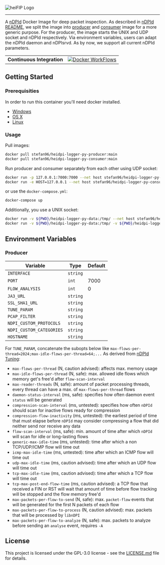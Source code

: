 ![heiFIP Logo](https://raw.githubusercontent.com/stefanDeveloper/heiDPI/main/assets/heidpi_logo.png?raw=true)


--------------------------------------------------------------------------------

A [nDPId](https://github.com/utoni/nDPId/) Docker Image for deep packet inspection. As described in [nDPId README](https://github.com/utoni/nDPId/blob/main/README.md), we split the image into [producer](https://hub.docker.com/r/stefan96/heidpi-producer) and [consumer](https://hub.docker.com/r/stefan96/heidpi-consumer) image for a more generic purpose. For the producer, the image starts the UNIX and UDP socket and nDPId respectively. Via environment variables, users can adapt the nDPId daemon and nDPIsrvd. As by now, we support all current nDPId parameters.

<table>
<tr>
  <td><b>Continuous Integration</b></td>
  <td>
    <a href="https://github.com/stefanDeveloper/heidpi/actions/workflows/docker-publish-producer.yml">
    <img src="https://img.shields.io/github/actions/workflow/status/stefanDeveloper/heidpi/docker-publish-producer.yml?branch=main&logo=docker&style=for-the-badge&label=docker" alt="Docker WorkFlows" />
    </a>
  </td>
</tr>
</table>

## Getting Started

### Prerequisities


In order to run this container you'll need docker installed.

* [Windows](https://docs.docker.com/windows/started)
* [OS X](https://docs.docker.com/mac/started/)
* [Linux](https://docs.docker.com/linux/started/)

### Usage

Pull images:

```sh
docker pull stefan96/heidpi-logger-py-producer:main
docker pull stefan96/heidpi-logger-py-consumer:main
```

Run producer and consumer separately from each other using UDP socket:

```sh
docker run -p 127.0.0.1:7000:7000 --net host stefan96/heidpi-logger-py-producer:main
docker run -e HOST=127.0.0.1 --net host stefan96/heidpi-logger-py-consumer:main
```

or use the `docker-compose.yml`:

```sh
docker-compose up
```

Additionally, you use a UNIX socket:

```sh
docker run -v ${PWD}/heidpi-logger-py-data:/tmp/ --net host stefan96/heidpi-logger-py-producer:main
docker run -v ${PWD}/heidpi-logger-py-data:/tmp/ -v ${PWD}/heidpi-logger-py-logs:/var/log -e UNIX=/tmp/nDPIsrvd-daemon-distributor.sock --net host stefan96/heidpi-logger-py-consumer:main
```

## Environment Variables

### Producer

| Variable                     | Type    | Default           |
|------------------------------|---------|-------------------|
| `INTERFACE` | `string` | |
| `PORT` | `int` | 7000 |
| `FLOW_ANALYSIS` | `int` | 0 |
| `JA3_URL` | `string` | |
| `SSL_SHA1_URL` | `string` | |
| `TUNE_PARAM` | `string` | |
| `PCAP_FILTER` | `string` | |
| `NDPI_CUSTOM_PROTOCOLS` | `string` | |
| `NDPI_CUSTOM_CATEGORIES` | `string` | |
| `HOSTNAME` | `string` | |

For `TUNE_PARAM`, concatenate the subopts below like `max-flows-per-thread=2024;max-idle-flows-per-thread=64;...`
As derived from [nDPId Tuning](https://github.com/utoni/nDPId/blob/main/README.md#ndpid-tuning):

 * `max-flows-per-thread` (N, caution advised): affects max. memory usage
 * `max-idle-flows-per-thread` (N, safe): max. allowed idle flows which memory get's free'd after `flow-scan-interval`
 * `max-reader-threads` (N, safe): amount of packet processing threads, every thread can have a max. of `max-flows-per-thread` flows
 * `daemon-status-interval` (ms, safe): specifies how often daemon event `status` will be generated
 * `compression-scan-interval` (ms, untested): specifies how often `nDPId` should scan for inactive flows ready for compression
 * `compression-flow-inactivity` (ms, untested): the earliest period of time that must elapse before `nDPId` may consider compressing a flow that did neither send nor receive any data
 * `flow-scan-interval` (ms, safe): min. amount of time after which `nDPId` will scan for idle or long-lasting flows
 * `generic-max-idle-time` (ms, untested): time after which a non TCP/UDP/ICMP flow will time out
 * `icmp-max-idle-time` (ms, untested): time after which an ICMP flow will time out
 * `udp-max-idle-time` (ms, caution advised): time after which an UDP flow will time out
 * `tcp-max-idle-time` (ms, caution advised): time after which a TCP flow will time out
 * `tcp-max-post-end-flow-time` (ms, caution advised): a TCP flow that received a FIN or RST will wait that amount of time before flow tracking will be stopped and the flow memory free'd
 * `max-packets-per-flow-to-send` (N, safe): max. `packet-flow` events that will be generated for the first N packets of each flow
 * `max-packets-per-flow-to-process` (N, caution advised): max. packets that will be processed by `libnDPI`
 * `max-packets-per-flow-to-analyze` (N, safe): max. packets to analyze before sending an `analyse` event, requires `-A`

## License

This project is licensed under the GPL-3.0 license - see the [LICENSE.md](LICENSE.md) file for details.
